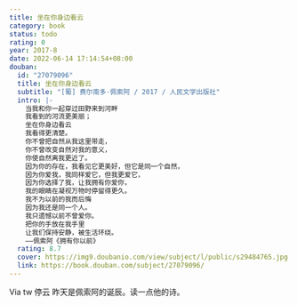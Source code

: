 ```yaml
---
title: 坐在你身边看云
category: book
status: todo
rating: 0
year: 2017-8
date: 2022-06-14 17:14:54+08:00
douban:
  id: "27079096"
  title: 坐在你身边看云
  subtitle: "[葡] 费尔南多·佩索阿 / 2017 / 人民文学出版社"
  intro: |-
    当我和你一起穿过田野来到河畔
    我看到的河流更美丽；
    坐在你身边看云
    我看得更清楚。
    你不曾把自然从我这里带走，
    你不曾改变自然对我的意义，
    你使自然离我更近了。
    因为你的存在，我看见它更美好，但它是同一个自然，
    因为你爱我，我同样爱它，但我更爱它，
    因为你选择了我，让我拥有你爱你，
    我的眼睛在凝视万物时停留得更久。
    我不为以前的我而后悔
    因为我还是同一个人。
    我只遗憾以前不曾爱你。
    把你的手放在我手里
    让我们保持安静，被生活环绕。
    ——佩索阿《拥有你以前》
  rating: 8.7
  cover: https://img9.doubanio.com/view/subject/l/public/s29484765.jpg
  link: https://book.douban.com/subject/27079096/
---
```


Via tw 停云 昨天是佩索阿的诞辰。读一点他的诗。
